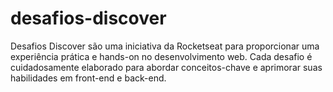 # desafios-discover
Desafios Discover são uma iniciativa da Rocketseat para proporcionar uma experiência prática e hands-on no desenvolvimento web. Cada desafio é cuidadosamente elaborado para abordar conceitos-chave e aprimorar suas habilidades em front-end e back-end.
